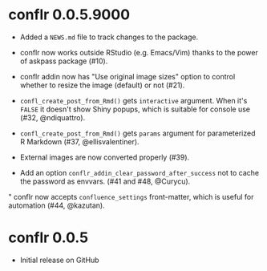 # conflr 0.0.5.9000

* Added a `NEWS.md` file to track changes to the package.

* conflr now works outside RStudio (e.g. Emacs/Vim) thanks to the power of
  askpass package (#10).

* conflr addin now has "Use original image sizes" option to control whether to resize
  the image (default) or not (#21).

* `confl_create_post_from_Rmd()` gets `interactive` argument. When it's `FALSE`
  it doesn't show Shiny popups, which is suitable for console use (#32, @ndiquattro).

* `confl_create_post_from_Rmd()` gets `params` argument for parameterized R
  Markdown (#37, @ellisvalentiner).

* External images are now converted properly (#39).

* Add an option `conflr_addin_clear_password_after_success` not to cache the
  password as envvars. (#41 and #48, @Curycu).

" conflr now accepts `confluence_settings` front-matter, which is useful for
  automation (#44, @kazutan).

# conflr 0.0.5

* Initial release on GitHub
